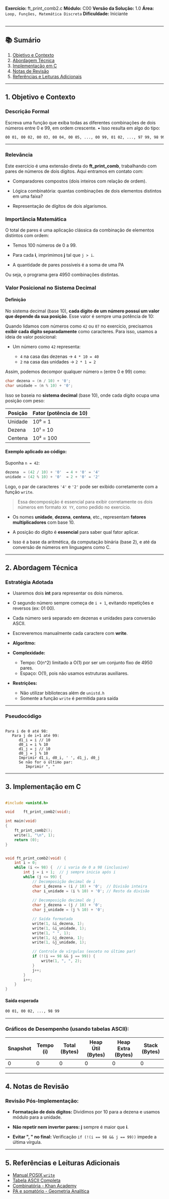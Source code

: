 **Exercício:** ft_print_comb2.c 
**Módulo:** C00
**Versão da Solução:** 1.0 
**Área:** `Loop, Funções, Matemática Discreta`
**Dificuldade:** Iniciante  
<br>

---

## 📚 Sumário

1. [Objetivo e Contexto](#1-objetivo-e-contexto)  
2. [Abordagem Técnica](#2-abordagem-técnica)  
3. [Implementação em C](#3-implementação-em-c)  
4. [Notas de Revisão](#4-notas-de-revisão)  
5. [Referências e Leituras Adicionais](#5-referências-e-leituras-adicionais) 

---


## 1. Objetivo e Contexto 

### Descrição Formal

Escreva uma função que exiba todas as diferentes combinações de dois números
entre 0 e 99, em ordem crescente.
• Isso resulta em algo do tipo:

```bash
00 01, 00 02, 00 03, 00 04, 00 05, ..., 00 99, 01 02, ..., 97 99, 98 99
```
---
### Relevância

Este exercício é uma extensão direta do **ft_print_comb**, trabalhando com pares de números de dois dígitos. Aqui entramos em contato com:

- Comparadores compostos (dois inteiros com relação de ordem).

- Lógica combinatória: quantas combinações de dois elementos distintos em uma faixa?

- Representação de dígitos de dois algarismos.

### Importância Matemática

O total de pares é uma aplicação clássica da combinação de elementos distintos com ordem:

- Temos 100 números de 0 a 99.

- Para cada **i**, imprimimos **j** tal que `j > i`.

- A quantidade de pares possíveis é a soma de uma PA

Ou seja, o programa gera 4950 combinações distintas.


### Valor Posicional no Sistema Decimal

#### Definição

No sistema decimal (base 10), **cada dígito de um número possui um valor que depende da sua posição**. Esse valor é sempre uma potência de 10:


Quando lidamos com números como `42` ou `07` no exercício, precisamos **exibir cada dígito separadamente** como caracteres. Para isso, usamos a ideia de valor posicional:

* Um número como `42` representa:

  * `4` na casa das dezenas → `4 * 10 = 40`
  * `2` na casa das unidades → `2 * 1 = 2`

Assim, podemos decompor qualquer número `n` (entre 0 e 99) como:

```c
char dezena = (n / 10) + '0';
char unidade = (n % 10) + '0';
```

Isso se baseia no **sistema decimal** (base 10), onde cada dígito ocupa uma posição com peso:

| Posição | Fator (potência de 10) |
| ------- | ---------------------- |
| Unidade | 10⁰ = 1                |
| Dezena  | 10¹ = 10               |
| Centena | 10² = 100              |

#### Exemplo aplicado ao código:

Suponha `n = 42`:

```c
dezena  = (42 / 10) + '0'  → 4 + '0' = '4'
unidade = (42 % 10) + '0'  → 2 + '0' = '2'
```

Logo, o par de caracteres `'4'` e `'2'` pode ser exibido corretamente com a função `write`.

> Essa decomposição é essencial para exibir corretamente os dois números em formato `XX YY`, como pedido no exercício.


- Os nomes **unidade**, **dezena**, **centena**, etc., representam **fatores multiplicadores** com base 10.

- A posição do dígito é **essencial** para saber qual fator aplicar.

- Isso é a base da aritmética, da computação binária (base 2), e até da conversão de números em linguagens como C.
---

## 2. Abordagem Técnica

### Estratégia Adotada

- Usaremos dois **int** para representar os dois números.

- O segundo número sempre começa de `i + 1`, evitando repetições e reversos (ex: 01 00).

- Cada número será separado em dezenas e unidades para conversão ASCII.

- Escreveremos manualmente cada caractere com 
**write**.

- **Algoritmo:** 
- **Complexidade:**  
  - Tempo: O(n^2) limitado a O(1) por ser um conjunto fixo de 4950 pares.  
  - Espaço: O(1), pois não usamos estruturas auxiliares.
- **Restrições:**  
  - Não utilizar bibliotecas além de `unistd.h`  
  - Somente a função `write` é permitida para saída  
--- 
### Pseudocódigo

```plaintext

Para i de 0 até 98:
   Para j de i+1 até 99:
      d1_i = i // 10
      d0_i = i % 10
      d1_j = j // 10
      d0_j = j % 10
      Imprimir d1_i, d0_i, ' ', d1_j, d0_j
      Se não for o último par:
         Imprimir ", "
```
---
## 3. Implementação em C

```c

#include <unistd.h>

void	ft_print_comb2(void);

int main(void)
{
	ft_print_comb2();
	write(1, "\n", 1);
	return (0);
}


void ft_print_comb2(void) {
    int i = 0;
    while (i <= 98) {  // i varia de 0 a 98 (inclusive)
        int j = i + 1;  // j sempre inicia após i
        while (j <= 99) {
            // Decomposição decimal de i
            char i_dezena = (i / 10) + '0';  // Divisão inteira
            char i_unidade = (i % 10) + '0'; // Resto da divisão
            
            // Decomposição decimal de j
            char j_dezena = (j / 10) + '0';
            char j_unidade = (j % 10) + '0';

            // Saída formatada
            write(1, &i_dezena, 1);
            write(1, &i_unidade, 1);
            write(1, " ", 1);
            write(1, &j_dezena, 1);
            write(1, &j_unidade, 1);

            // Controle de vírgulas (exceto no último par)
            if (!(i == 98 && j == 99)) {
                write(1, ", ", 2);
            }
            j++;
        }
        i++;
    }
}

```

#### Saída esperada
```bash
00 01, 00 02, ..., 98 99
```


---

### Gráficos de Desempenho (usando tabelas ASCII):

| Snapshot | Tempo (i) | Total (Bytes) | Heap Útil (Bytes) | Heap Extra (Bytes) | Stack (Bytes) |
|----------|-----------|----------------|--------------------|---------------------|----------------|
| 0        | 0         | 0              | 0                  | 0                   | 0              |


---


## 4. Notas de Revisão

### **Revisão Pós-Implementação:** 

- **Formatação de dois dígitos:** Dividimos por 10 para a dezena e usamos módulo para a unidade.

- **Não repetir nem inverter pares:** **j** sempre é maior que **i**.

- **Evitar ", " no final:** Verificação `if (!(i == 98 && j == 99))` impede a última vírgula.

---


## 5. Referências e Leituras Adicionais

* [Manual POSIX `write`](https://man7.org/linux/man-pages/man2/write.2.html)
* [Tabela ASCII Completa](https://www.asciitable.com/)
* [Combinatória - Khan Academy](https://pt.khanacademy.org/math/statistics-probability/counting-permutations-and-combinations/combinations-library/v/introduction-to-combinations)
* [PA e somatório - Geometria Analítica](https://www.somatematica.com.br/emedio/pa/pa3.php)
